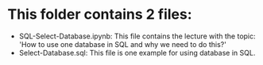 # This folder contains 2 files:
+ SQL-Select-Database.ipynb: This file contains the lecture with the topic: 'How to use one database in SQL and why we need to do this?'
+ Select-Database.sql: This file is one example for using database in SQL. 
